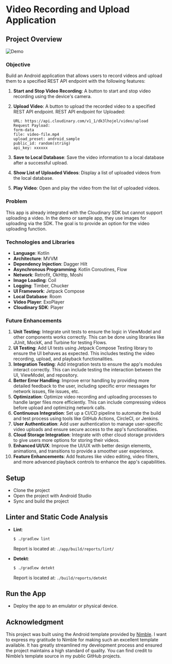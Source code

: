 # Video Recording and Upload Application

## Project Overview

![Demo](assets/demo2.gif)

### Objective

Build an Android application that allows users to record videos and upload them to a specified REST API endpoint with the following features:

1. **Start and Stop Video Recording**: A button to start and stop video recording using the device's camera.
2. **Upload Video**: A button to upload the recorded video to a specified REST API endpoint.
   REST API endpoint for Uploaded:

    ```
    URL: https://api.cloudinary.com/v1_1/dk3lhojel/video/upload
    Request Payload:
    form-data
    file: video-file.mp4
    upload_preset: android_sample
    public_id: random(string)
    api_key: xxxxxx
    ```
3. **Save to Local Database**: Save the video information to a local database after a successful upload.
4. **Show List of Uploaded Videos**: Display a list of uploaded videos from the local database.
5. **Play Video**: Open and play the video from the list of uploaded videos.

### Problem

This app is already integrated with the Cloudinary SDK but cannot support uploading a video. In the demo or sample app, they use images for uploading via the SDK. The goal is to provide an option for the video uploading function.

### Technologies and Libraries

- **Language**: Kotlin
- **Architecture**: MVVM
- **Dependency Injection**: Dagger Hilt
- **Asynchronous Programming**: Kotlin Coroutines, Flow
- **Network**: Retrofit, OkHttp, Moshi
- **Image Loading**: Coil
- **Logging**: Timber, Chucker
- **UI Framework**: Jetpack Compose
- **Local Database**: Room
- **Video Player**: ExoPlayer
- **Cloudinary SDK**: Player

### Future Enhancements

1. **Unit Testing**: Integrate unit tests to ensure the logic in ViewModel and other components works correctly. This can be done using libraries like JUnit, MockK, and Turbine for testing Flows.
2. **UI Testing**: Add UI tests using Jetpack Compose Testing library to ensure the UI behaves as expected. This includes testing the video recording, upload, and playback functionalities.
3. **Integration Testing**: Add integration tests to ensure the app's modules interact correctly. This can include testing the interaction between the UI, ViewModel, and repository.
4. **Better Error Handling**: Improve error handling by providing more detailed feedback to the user, including specific error messages for network issues, file issues, etc.
5. **Optimization**: Optimize video recording and uploading processes to handle larger files more efficiently. This can include compressing videos before upload and optimizing network calls.
6. **Continuous Integration**: Set up a CI/CD pipeline to automate the build and test process using tools like GitHub Actions, CircleCI, or Jenkins.
7. **User Authentication**: Add user authentication to manage user-specific video uploads and ensure secure access to the app's functionalities.
8. **Cloud Storage Integration**: Integrate with other cloud storage providers to give users more options for storing their videos.
9. **Enhanced UI/UX**: Improve the UI/UX with better design elements, animations, and transitions to provide a smoother user experience.
10. **Feature Enhancements**: Add features like video editing, video filters, and more advanced playback controls to enhance the app's capabilities.


## Setup

- Clone the project
- Open the project with Android Studio
- Sync and build the project

## Linter and Static Code Analysis

- **Lint**:

  ```bash
  $ ./gradlew lint
  ```

  Report is located at: `./app/build/reports/lint/`

- **Detekt**:

  ```bash
  $ ./gradlew detekt
  ```

  Report is located at: `./build/reports/detekt`

## Run the App

- Deploy the app to an emulator or physical device.

## Acknowledgment

This project was built using the Android template provided by [Nimble](https://github.com/nimblehq/android-templates). I want to express my gratitude to Nimble for making such an excellent template available. It has greatly streamlined my development process and ensured the project maintains a high standard of quality. You can find credit to Nimble’s template source in my public GitHub projects.
